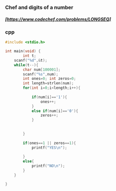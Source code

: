 ### Chef and digits of a number
##### [https://www.codechef.com/problems/LONGSEQ]
### cpp
```cpp
#include <stdio.h>

int main(void) {
		int t;
	scanf("%d",&t);
	while(t--){
	    char num[100001];
	    scanf("%s",num);
	    int ones=0; int zeros=0;
	    int length=strlen(num);
	    for(int i=0;i<length;i++){
	       
	        if(num[i]=='1'){
	            ones++;
	        }
	        else if(num[i]=='0'){
	            zeros++;
	        }
	       
	    
	    }
	    
	    if(ones==1 || zeros==1){
	        printf("YES\n");
	        
	    }
	    else{
	        printf("NO\n");
	    }
	}

}
```
